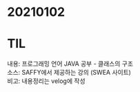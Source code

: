 # 20210102
# TIL

내용: 프로그래밍 언어 JAVA 공부 - 클래스의 구조 <br>
소스: SAFFY에서 제공하는 강의 (SWEA 사이트) <br>
비고: 내용정리는 velog에 작성 <br>
